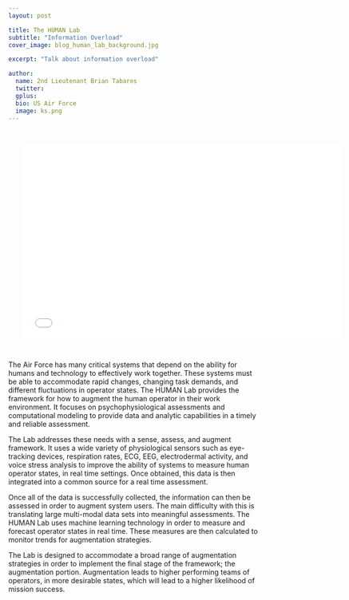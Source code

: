 ```yaml
---
layout: post

title: The HUMAN Lab 
subtitle: "Information Overload"
cover_image: blog_human_lab_background.jpg

excerpt: "Talk about information overload"

author:
  name: 2nd Lieutenant Brian Tabares 
  twitter: 
  gplus: 
  bio: US Air Force
  image: ks.png
---
```

<div style="padding: 30px;">
<iframe width="640" height="390" src="//www.youtube.com/embed/T3g9-apSDH0" frameborder="0" allowfullscreen></iframe>
</div>

The Air Force has many critical systems that depend on the ability for humans and technology to effectively work together. These systems must be able to accommodate rapid changes, changing task demands, and different fluctuations in operator states.  The HUMAN Lab provides the framework for how to augment the human operator in their work environment.  It focuses on psychophysiological assessments and computational modeling to provide data and analytic capabilities in a timely and reliable assessment.

The Lab addresses these needs with a sense, assess, and augment framework.  It uses a wide variety of physiological sensors such as eye-tracking devices, respiration rates, ECG, EEG, electrodermal activity, and voice stress analysis to improve the ability of systems to measure human operator states, in real time settings.  Once obtained, this data is then integrated into a common source for a real time assessment.

Once all of the data is successfully collected, the information can then be assessed in order to augment system users.  The main difficulty with this is translating large multi-modal data sets into meaningful assessments.  The HUMAN Lab uses machine learning technology in order to measure and forecast operator states in real time.  These measures are then calculated to monitor trends for augmentation strategies.

The Lab is designed to accommodate a broad range of augmentation strategies in order to implement the final stage of the framework; the augmentation portion. Augmentation leads to higher performing teams of operators, in more desirable states, which will lead to a higher likelihood of mission success.  
